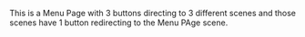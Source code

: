This is a Menu Page with 3 buttons directing to 3 different scenes and those scenes have 1 button redirecting to the Menu PAge scene.
